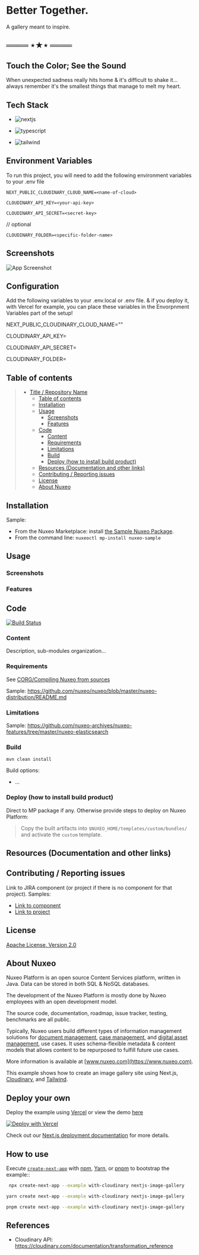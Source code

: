 # Better Together.
A gallery meant to inspire.

## ════ ⋆★⋆ ════

## Touch the Color; See the Sound

 When unexpected sadness really hits home & it's difficult to shake it... always remember it's the smallest things that manage to melt my heart.


## Tech Stack

- ![nextjs](https://camo.githubusercontent.com/8552f38715af0ea9f364801b055f7a2448812b49075860983d53a81414349623/68747470733a2f2f696d672e736869656c64732e696f2f7374617469632f76313f7374796c653d666f722d7468652d6261646765266d6573736167653d4e6578742e6a7326636f6c6f723d303030303030266c6f676f3d4e6578742e6a73266c6f676f436f6c6f723d464646464646266c6162656c3d)

- ![typescript](https://camo.githubusercontent.com/773cfd323f61dbc7301a98e28c69fbd0f27f491272f4acf48106936ca1d14c47/68747470733a2f2f696d672e736869656c64732e696f2f7374617469632f76313f7374796c653d666f722d7468652d6261646765266d6573736167653d5479706553637269707426636f6c6f723d333137384336266c6f676f3d54797065536372697074266c6f676f436f6c6f723d464646464646266c6162656c3d)

- ![tailwind](https://camo.githubusercontent.com/5d16e7fdd964ebca50ca82d6c8b081045630340427c463f4470050acd4e50ef3/68747470733a2f2f696d672e736869656c64732e696f2f7374617469632f76313f7374796c653d666f722d7468652d6261646765266d6573736167653d5461696c77696e642b43535326636f6c6f723d323232323232266c6f676f3d5461696c77696e642b435353266c6f676f436f6c6f723d303642364434266c6162656c3d)


## Environment Variables

To run this project, you will need to add the following environment variables to your .env file

`NEXT_PUBLIC_CLOUDINARY_CLOUD_NAME=<name-of-cloud>`

`CLOUDINARY_API_KEY=<your-api-key>`

`CLOUDINARY_API_SECRET=<secret-key>`

// optional

`CLOUDINARY_FOLDER=<specific-folder-name>`


## Screenshots

![App Screenshot](https://res.cloudinary.com/codelikeagirl29/image/upload/v1684422294/projects/Next-js-Conf-2022-Photos_zcmzzj.png)


## Configuration

Add the following variables to your .env.local or .env file. & if you deploy it, with Vercel for example, you can place these variables in the Envorpnment Variables part of the setup!

NEXT_PUBLIC_CLOUDINARY_CLOUD_NAME="<Your Cloud Name>"

CLOUDINARY_API_KEY=<your-api-key>

CLOUDINARY_API_SECRET=<secret-key>

CLOUDINARY_FOLDER=<specific-folder-name>

## Table of contents

> * [Title / Repository Name](#image-gallery)
>   * [Table of contents](#table-of-contents)
>   * [Installation](#installation)
>   * [Usage](#usage)
>     * [Screenshots](#screenshots)
>     * [Features](#features)
>   * [Code](#code)
>     * [Content](#content)
>     * [Requirements](#requirements)
>     * [Limitations](#limitations)
>     * [Build](#build)
>     * [Deploy (how to install build product)](#deploy-how-to-install-build-product)
>   * [Resources (Documentation and other links)](#resources-documentation-and-other-links)
>   * [Contributing / Reporting issues](#contributing--reporting-issues)
>   * [License](#license)
>   * [About Nuxeo](#about-nuxeo)

## Installation

Sample:

* From the Nuxeo Marketplace: install [the Sample Nuxeo Package](https://connect.nuxeo.com/nuxeo/site/marketplace/package/nuxeo-sample).
* From the command line: `nuxeoctl mp-install nuxeo-sample`

## Usage

### Screenshots

### Features

## Code

[![Build Status](https://qa.nuxeo.org/jenkins/buildStatus/icon?job=/nuxeo/addons_nuxeo-sample-project-master)](https://qa.nuxeo.org/jenkins/job/nuxeo/job/addons_nuxeo-sample-project-master/)

### Content

Description, sub-modules organization...

### Requirements

See [CORG/Compiling Nuxeo from sources](http://doc.nuxeo.com/x/xION)

Sample: <https://github.com/nuxeo/nuxeo/blob/master/nuxeo-distribution/README.md>

### Limitations

Sample: <https://github.com/nuxeo-archives/nuxeo-features/tree/master/nuxeo-elasticsearch>

### Build

    mvn clean install

Build options:

* ...

### Deploy (how to install build product)

Direct to MP package if any. Otherwise provide steps to deploy on Nuxeo Platform:

 > Copy the built artifacts into `$NUXEO_HOME/templates/custom/bundles/` and activate the `custom` template.

## Resources (Documentation and other links)

## Contributing / Reporting issues

Link to JIRA component (or project if there is no component for that project). Samples:

* [Link to component](https://jira.nuxeo.com/issues/?jql=project%20%3D%20NXP%20AND%20component%20%3D%20Elasticsearch%20AND%20Status%20!%3D%20%22Resolved%22%20ORDER%20BY%20updated%20DESC%2C%20priority%20DESC%2C%20created%20ASC)
* [Link to project](https://jira.nuxeo.com/secure/CreateIssue!default.jspa?project=NXP)

## License

[Apache License, Version 2.0](http://www.apache.org/licenses/LICENSE-2.0.html)

## About Nuxeo

Nuxeo Platform is an open source Content Services platform, written in Java. Data can be stored in both SQL & NoSQL databases.

The development of the Nuxeo Platform is mostly done by Nuxeo employees with an open development model.

The source code, documentation, roadmap, issue tracker, testing, benchmarks are all public.

Typically, Nuxeo users build different types of information management solutions for [document management](https://www.nuxeo.com/solutions/document-management/), [case management](https://www.nuxeo.com/solutions/case-management/), and [digital asset management](https://www.nuxeo.com/solutions/dam-digital-asset-management/), use cases. It uses schema-flexible metadata & content models that allows content to be repurposed to fulfill future use cases.

More information is available at [www.nuxeo.com](https://www.nuxeo.com).

This example shows how to create an image gallery site using Next.js, [Cloudinary](https://cloudinary.com), and [Tailwind](https://tailwindcss.com).

## Deploy your own

Deploy the example using [Vercel](https://vercel.com?utm_source=github&utm_medium=readme&utm_campaign=next-example) or view the demo [here](https://nextconf-images.vercel.app/)

[![Deploy with Vercel](https://vercel.com/button)](https://vercel.com/new/clone?repository-url=https://github.com/vercel/next.js/tree/canary/examples/with-cloudinary&project-name=nextjs-image-gallery&repository-name=with-cloudinary&env=NEXT_PUBLIC_CLOUDINARY_CLOUD_NAME,CLOUDINARY_API_KEY,CLOUDINARY_API_SECRET,CLOUDINARY_FOLDER&envDescription=API%20Keys%20from%20Cloudinary%20needed%20to%20run%20this%20application.)

Check out our [Next.js deployment documentation](https://nextjs.org/docs/deployment) for more details.

## How to use

Execute [`create-next-app`](https://github.com/vercel/next.js/tree/canary/packages/create-next-app) with [npm](https://docs.npmjs.com/cli/init), [Yarn](https://yarnpkg.com/lang/en/docs/cli/create/), or [pnpm](https://pnpm.io) to bootstrap the example::

```bash
 npx create-next-app --example with-cloudinary nextjs-image-gallery
```

```bash
yarn create next-app --example with-cloudinary nextjs-image-gallery
```

```bash
pnpm create next-app --example with-cloudinary nextjs-image-gallery
```

## References

- Cloudinary API: https://cloudinary.com/documentation/transformation_reference
